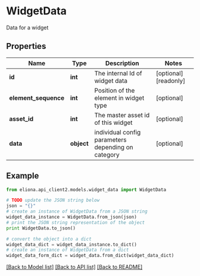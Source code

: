 # WidgetData

Data for a widget

## Properties

Name | Type | Description | Notes
------------ | ------------- | ------------- | -------------
**id** | **int** | The internal Id of widget data | [optional] [readonly] 
**element_sequence** | **int** | Position of the element in widget type | [optional] 
**asset_id** | **int** | The master asset id of this widget | [optional] 
**data** | **object** | individual config parameters depending on category | [optional] 

## Example

```python
from eliona.api_client2.models.widget_data import WidgetData

# TODO update the JSON string below
json = "{}"
# create an instance of WidgetData from a JSON string
widget_data_instance = WidgetData.from_json(json)
# print the JSON string representation of the object
print WidgetData.to_json()

# convert the object into a dict
widget_data_dict = widget_data_instance.to_dict()
# create an instance of WidgetData from a dict
widget_data_form_dict = widget_data.from_dict(widget_data_dict)
```
[[Back to Model list]](../README.md#documentation-for-models) [[Back to API list]](../README.md#documentation-for-api-endpoints) [[Back to README]](../README.md)


